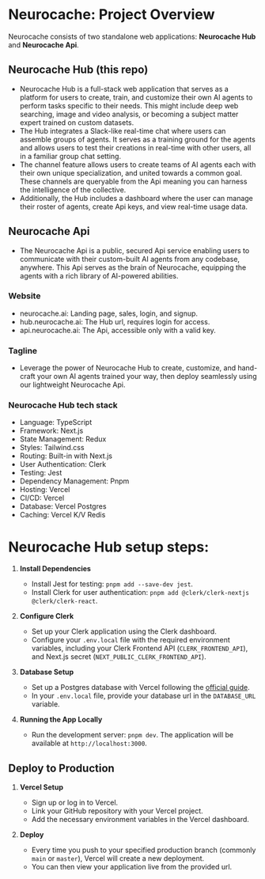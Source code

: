 # Neurocache: Project Overview
Neurocache consists of two standalone web applications: **Neurocache Hub** and **Neurocache Api**.

## Neurocache Hub (this repo)
- Neurocache Hub is a full-stack web application that serves as a platform for users to create, train, and customize their own AI agents to perform tasks specific to their needs. This might include deep web searching, image and video analysis, or becoming a subject matter expert trained on custom datasets.
- The Hub integrates a Slack-like real-time chat where users can assemble groups of agents. It serves as a training ground for the agents and allows users to test their creations in real-time with other users, all in a familiar group chat setting.
- The channel feature allows users to create teams of AI agents each with their own unique specialization, and united towards a common goal. These channels are queryable from the Api meaning you can harness the intelligence of the collective.
- Additionally, the Hub includes a dashboard where the user can manage their roster of agents, create Api keys, and view real-time usage data.

## Neurocache Api 
- The Neurocache Api is a public, secured Api service enabling users to communicate with their custom-built AI agents from any codebase, anywhere. This Api serves as the brain of Neurocache, equipping the agents with a rich library of AI-powered abilities.

### Website
- neurocache.ai: Landing page, sales, login, and signup.
- hub.neurocache.ai: The Hub url, requires login for access.
- api.neurocache.ai: The Api, accessible only with a valid key.

### Tagline
- Leverage the power of Neurocache Hub to create, customize, and hand-craft your own AI agents trained your way, then deploy seamlessly using our lightweight Neurocache Api.

### Neurocache Hub tech stack
- Language: TypeScript
- Framework: Next.js
- State Management: Redux
- Styles: Tailwind.css
- Routing: Built-in with Next.js
- User Authentication: Clerk
- Testing: Jest
- Dependency Management: Pnpm
- Hosting: Vercel
- CI/CD: Vercel
- Database: Vercel Postgres
- Caching: Vercel K/V Redis

# Neurocache Hub setup steps:
1. **Install Dependencies**
   - Install Jest for testing: `pnpm add --save-dev jest`.
   - Install Clerk for user authentication: `pnpm add @clerk/clerk-nextjs @clerk/clerk-react`.

2. **Configure Clerk**
   - Set up your Clerk application using the Clerk dashboard.
   - Configure your `.env.local` file with the required environment variables, including your Clerk Frontend API (`CLERK_FRONTEND_API`), and Next.js secret (`NEXT_PUBLIC_CLERK_FRONTEND_API`).

3. **Database Setup**
   - Set up a Postgres database with Vercel following the [official guide](https://vercel.com/integrations/postgres).
   - In your `.env.local` file, provide your database url in the `DATABASE_URL` variable.

4. **Running the App Locally**
   - Run the development server: `pnpm dev`. The application will be available at `http://localhost:3000`.

## Deploy to Production
1. **Vercel Setup**
   - Sign up or log in to Vercel.
   - Link your GitHub repository with your Vercel project.
   - Add the necessary environment variables in the Vercel dashboard.

2. **Deploy**
   - Every time you push to your specified production branch (commonly `main` or `master`), Vercel will create a new deployment.
   - You can then view your application live from the provided url.